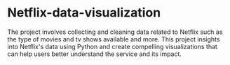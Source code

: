 # Netflix-data-visualization
The project involves collecting and cleaning data related to Netflix such as the type of movies and tv shows available and more. This project insights into Netflix's data using Python and create compelling visualizations that can help users better understand the service and its impact. 
